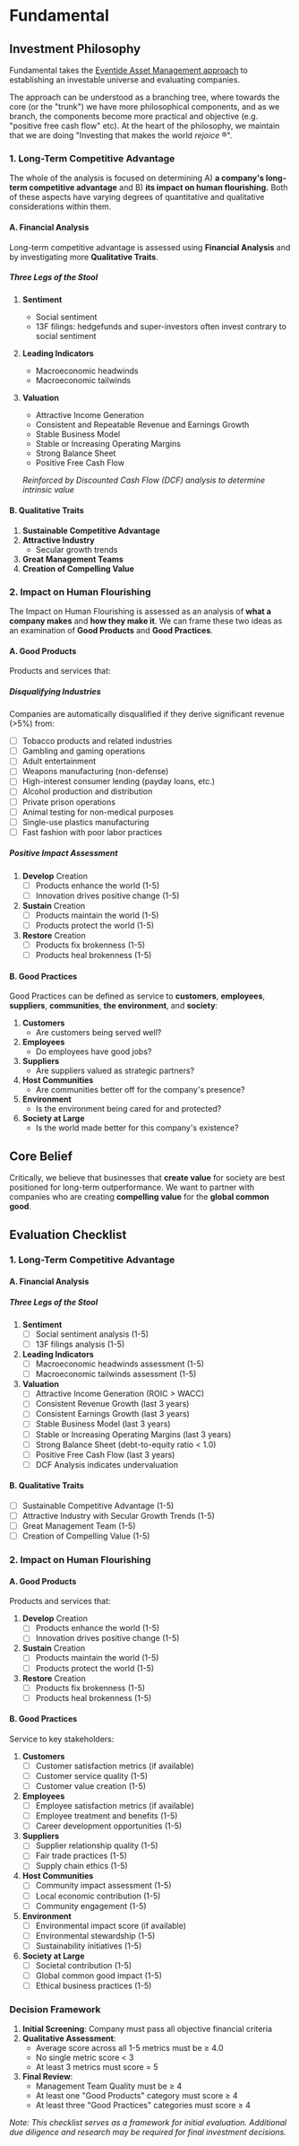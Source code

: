 # Fundamental

## Investment Philosophy

Fundamental takes the [Eventide Asset Management approach](https://www.eventideinvestments.com/investment-approach) to establishing an investable universe and evaluating companies. 

The approach can be understood as a branching tree, where towards the core (or the "trunk") we have more philosophical components, and as we branch, the components become more practical and objective (e.g. "positive free cash flow" etc). At the heart of the philosophy, we maintain that we are doing "Investing that makes the world _rejoice_ ®".

### 1. Long-Term Competitive Advantage
The whole of the analysis is focused on determining A) **a company's long-term competitive advantage** and B) **its impact on human flourishing.** Both of these aspects have varying degrees of quantitative and qualitative considerations within them.

#### A. Financial Analysis
Long-term competitive advantage is assessed using **Financial Analysis** and by investigating more **Qualitative Traits**.

##### Three Legs of the Stool
1. **Sentiment**
   - Social sentiment
   - 13F filings: hedgefunds and super-investors often invest contrary to social sentiment

2. **Leading Indicators**
   - Macroeconomic headwinds
   - Macroeconomic tailwinds

3. **Valuation**
   - Attractive Income Generation
   - Consistent and Repeatable Revenue and Earnings Growth
   - Stable Business Model
   - Stable or Increasing Operating Margins
   - Strong Balance Sheet
   - Positive Free Cash Flow

   *Reinforced by Discounted Cash Flow (DCF) analysis to determine intrinsic value*

#### B. Qualitative Traits
1. **Sustainable Competitive Advantage**
2. **Attractive Industry**
   - Secular growth trends
3. **Great Management Teams**
4. **Creation of Compelling Value**

### 2. Impact on Human Flourishing
The Impact on Human Flourishing is assessed as an analysis of **what a company makes** and **how they make it**. We can frame these two ideas as an examination of **Good Products** and **Good Practices**.

#### A. Good Products
Products and services that:

##### Disqualifying Industries
Companies are automatically disqualified if they derive significant revenue (>5%) from:
- [ ] Tobacco products and related industries
- [ ] Gambling and gaming operations
- [ ] Adult entertainment
- [ ] Weapons manufacturing (non-defense)
- [ ] High-interest consumer lending (payday loans, etc.)
- [ ] Alcohol production and distribution
- [ ] Private prison operations
- [ ] Animal testing for non-medical purposes
- [ ] Single-use plastics manufacturing
- [ ] Fast fashion with poor labor practices

##### Positive Impact Assessment
1. **Develop** Creation
   - [ ] Products enhance the world (1-5)
   - [ ] Innovation drives positive change (1-5)

2. **Sustain** Creation
   - [ ] Products maintain the world (1-5)
   - [ ] Products protect the world (1-5)

3. **Restore** Creation
   - [ ] Products fix brokenness (1-5)
   - [ ] Products heal brokenness (1-5)

#### B. Good Practices
Good Practices can be defined as service to **customers**, **employees**, **suppliers**, **communities**, **the environment**, and **society**:
1. **Customers**
   - Are customers being served well?
2. **Employees**
   - Do employees have good jobs?
3. **Suppliers**
   - Are suppliers valued as strategic partners?
4. **Host Communities**
   - Are communities better off for the company's presence?
5. **Environment**
   - Is the environment being cared for and protected?
6. **Society at Large**
   - Is the world made better for this company's existence?

## Core Belief

Critically, we believe that businesses that **create value** for society are best positioned for long-term outperformance. We want to partner with companies who are creating **compelling value** for the **global common good**.

## Evaluation Checklist

### 1. Long-Term Competitive Advantage

#### A. Financial Analysis
##### Three Legs of the Stool

1. **Sentiment**
   - [ ] Social sentiment analysis (1-5)
   - [ ] 13F filings analysis (1-5)

2. **Leading Indicators**
   - [ ] Macroeconomic headwinds assessment (1-5)
   - [ ] Macroeconomic tailwinds assessment (1-5)

3. **Valuation**
   - [ ] Attractive Income Generation (ROIC > WACC)
   - [ ] Consistent Revenue Growth (last 3 years)
   - [ ] Consistent Earnings Growth (last 3 years)
   - [ ] Stable Business Model (last 3 years)
   - [ ] Stable or Increasing Operating Margins (last 3 years)
   - [ ] Strong Balance Sheet (debt-to-equity ratio < 1.0)
   - [ ] Positive Free Cash Flow (last 3 years)
   - [ ] DCF Analysis indicates undervaluation

#### B. Qualitative Traits
- [ ] Sustainable Competitive Advantage (1-5)
- [ ] Attractive Industry with Secular Growth Trends (1-5)
- [ ] Great Management Team (1-5)
- [ ] Creation of Compelling Value (1-5)

### 2. Impact on Human Flourishing

#### A. Good Products
Products and services that:
1. **Develop** Creation
   - [ ] Products enhance the world (1-5)
   - [ ] Innovation drives positive change (1-5)

2. **Sustain** Creation
   - [ ] Products maintain the world (1-5)
   - [ ] Products protect the world (1-5)

3. **Restore** Creation
   - [ ] Products fix brokenness (1-5)
   - [ ] Products heal brokenness (1-5)

#### B. Good Practices
Service to key stakeholders:
1. **Customers**
   - [ ] Customer satisfaction metrics (if available)
   - [ ] Customer service quality (1-5)
   - [ ] Customer value creation (1-5)

2. **Employees**
   - [ ] Employee satisfaction metrics (if available)
   - [ ] Employee treatment and benefits (1-5)
   - [ ] Career development opportunities (1-5)

3. **Suppliers**
   - [ ] Supplier relationship quality (1-5)
   - [ ] Fair trade practices (1-5)
   - [ ] Supply chain ethics (1-5)

4. **Host Communities**
   - [ ] Community impact assessment (1-5)
   - [ ] Local economic contribution (1-5)
   - [ ] Community engagement (1-5)

5. **Environment**
   - [ ] Environmental impact score (if available)
   - [ ] Environmental stewardship (1-5)
   - [ ] Sustainability initiatives (1-5)

6. **Society at Large**
   - [ ] Societal contribution (1-5)
   - [ ] Global common good impact (1-5)
   - [ ] Ethical business practices (1-5)

### Decision Framework
1. **Initial Screening**: Company must pass all objective financial criteria
2. **Qualitative Assessment**: 
   - Average score across all 1-5 metrics must be ≥ 4.0
   - No single metric score < 3
   - At least 3 metrics must score = 5
3. **Final Review**:
   - Management Team Quality must be ≥ 4
   - At least one "Good Products" category must score ≥ 4
   - At least three "Good Practices" categories must score ≥ 4

*Note: This checklist serves as a framework for initial evaluation. Additional due diligence and research may be required for final investment decisions.*
